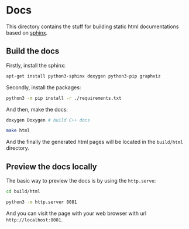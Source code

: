 # Docs

This directory contains the stuff for building static html documentations based on [sphinx](https://www.sphinx-doc.org/en/master/).


## Build the docs
Firstly, install the sphinx:

```sh
apt-get install python3-sphinx doxygen python3-pip graphviz
```

Secondly, install the packages:

```sh
python3 -m pip install -r ./requirements.txt
```

And then, make the docs:

```sh
doxygen Doxygen # build C++ docs

make html
```

And the finally the generated html pages will be located in the `build/html` directory.


## Preview the docs locally

The basic way to preview the docs is by using the `http.serve`:

```sh
cd build/html

python3 -m http.server 8081
```

And you can visit the page with your web browser with url `http://localhost:8081`.
